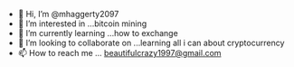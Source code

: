 - 👋 Hi, I’m @mhaggerty2097
- 👀 I’m interested in ...bitcoin mining
- 🌱 I’m currently learning ...how to exchange
- 💞️ I’m looking to collaborate on ...learning all i can about cryptocurrency 
- 📫 How to reach me ... beautifulcrazy1997@gmail.com

<!---
mhaggerty2097/mhaggerty2097 is a ✨ special ✨ repository because its `README.md` (this file) appears on your GitHub profile.
You can click the Preview link to take a look at your changes.
--->
